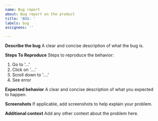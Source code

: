 ```yaml
---
name: Bug report
about: Bug report on the product
title: 'BUG: '
labels: bug
assignees: ''

---
```


**Describe the bug**
A clear and concise description of what the bug is.

**Steps To Reproduce**
Steps to reproduce the behavior:

1. Go to '...'
2. Click on '....'
3. Scroll down to '....'
4. See error

**Expected behavior**
A clear and concise description of what you expected to happen.

**Screenshots**
If applicable, add screenshots to help explain your problem.

**Additional context**
Add any other context about the problem here.
